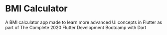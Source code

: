 # BMI Calculator

A BMI calculator app made to learn more advanced UI concepts in Flutter as part of The Complete 2020 Flutter Development Bootcamp with Dart